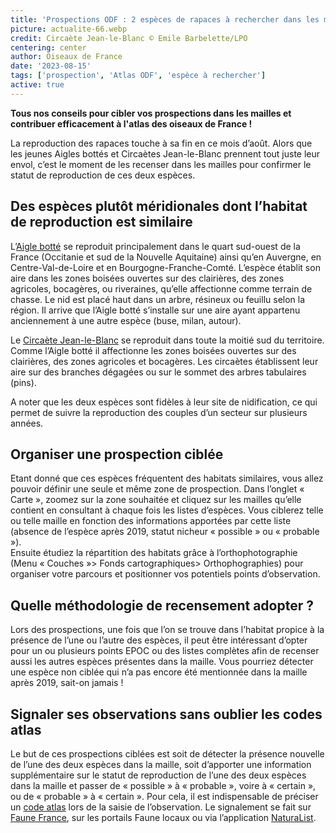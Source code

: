 ```yaml
---
title: 'Prospections ODF : 2 espèces de rapaces à rechercher dans les mailles en ce moment !'
picture: actualite-66.webp
credit: Circaète Jean-le-Blanc © Emile Barbelette/LPO
centering: center
author: Oiseaux de France
date: '2023-08-15'
tags: ['prospection', 'Atlas ODF', 'espèce à rechercher']
active: true
---
```


**Tous nos conseils pour cibler vos prospections dans les mailles et contribuer efficacement à l'atlas des oiseaux de France !**

La reproduction des rapaces touche à sa fin en ce mois d’août. Alors que les jeunes Aigles bottés et Circaètes Jean-le-Blanc prennent tout juste leur envol, c’est le moment de les recenser dans les mailles pour confirmer le statut de reproduction de ces deux espèces.

## Des espèces plutôt méridionales dont l’habitat de reproduction est similaire

L’[Aigle botté](https://www.oiseauxdefrance.org/prospecting?species=2651) se reproduit principalement dans le quart sud-ouest de la France (Occitanie et sud de la Nouvelle Aquitaine) ainsi qu’en Auvergne, en Centre-Val-de-Loire et en Bourgogne-Franche-Comté. L’espèce établit son aire dans les zones boisées ouvertes sur des clairières, des zones agricoles, bocagères, ou riveraines, qu’elle affectionne comme terrain de chasse. Le nid est placé haut dans un arbre, résineux ou feuillu selon la région. Il arrive que l’Aigle botté s’installe sur une aire ayant appartenu anciennement à une autre espèce (buse, milan, autour).

Le [Circaète Jean-le-Blanc](https://www.oiseauxdefrance.org/prospecting?species=2873) se reproduit dans toute la moitié sud du territoire. Comme l’Aigle botté il affectionne les zones boisées ouvertes sur des clairières, des zones agricoles et bocagères. Les circaètes établissent leur aire sur des branches dégagées ou sur le sommet des arbres tabulaires (pins).

A noter que les deux espèces sont fidèles à leur site de nidification, ce qui permet de suivre la reproduction des couples d’un secteur sur plusieurs années.

## Organiser une prospection ciblée

Etant donné que ces espèces fréquentent des habitats similaires, vous allez pouvoir définir une seule et même zone de prospection. Dans l’onglet « Carte », zoomez sur la zone souhaitée et cliquez sur les mailles qu’elle contient en consultant à chaque fois les listes d’espèces. Vous ciblerez telle ou telle maille en fonction des informations apportées par cette liste (absence de l’espèce après 2019, statut nicheur « possible » ou « probable »).  
Ensuite étudiez la répartition des habitats grâce à l’orthophotographie (Menu « Couches »> Fonds cartographiques> Orthophographies) pour organiser votre parcours et positionner vos potentiels points d’observation.

## Quelle méthodologie de recensement adopter ?

Lors des prospections, une fois que l’on se trouve dans l’habitat propice à la présence de l’une ou l’autre des espèces, il peut être intéressant d’opter pour un ou plusieurs points EPOC ou des listes complètes afin de recenser aussi les autres espèces présentes dans la maille. Vous pourriez détecter une espèce non ciblée qui n’a pas encore été mentionnée dans la maille après 2019, sait-on jamais !

## Signaler ses observations sans oublier les codes atlas

Le but de ces prospections ciblées est soit de détecter la présence nouvelle de l’une des deux espèces dans la maille, soit d’apporter une information supplémentaire sur le statut de reproduction de l’une des deux espèces dans la maille et passer de « possible » à « probable », voire à « certain », ou de « probable » à « certain ».
Pour cela, il est indispensable de préciser un [code atlas](https://www.oiseauxdefrance.org/news/actualite-24) lors de la saisie de l’observation.
Le signalement se fait sur [Faune France](https://www.faune-france.org/), sur les portails Faune locaux ou via l’application [NaturaList](https://www.faune-france.org/index.php?m_id=20015).
